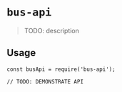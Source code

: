 # `bus-api`

> TODO: description

## Usage

```
const busApi = require('bus-api');

// TODO: DEMONSTRATE API
```
